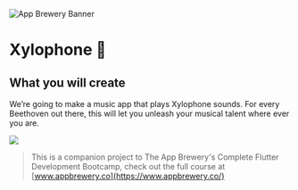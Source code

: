 ![App Brewery Banner](https://github.com/londonappbrewery/Images/blob/master/AppBreweryBanner.png)

# Xylophone 🎹

## What you will create
We’re going to make a music app that plays Xylophone sounds. For every Beethoven out there, this will let you unleash your musical talent where ever you are. 

![](images/Screenshot_1589798389.png)

>This is a companion project to The App Brewery's Complete Flutter Development Bootcamp, check out the full course at [www.appbrewery.co](https://www.appbrewery.co/)
